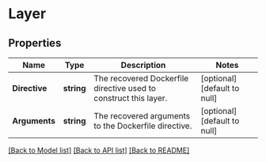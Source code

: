 # Layer

## Properties
Name | Type | Description | Notes
------------ | ------------- | ------------- | -------------
**Directive** | **string** | The recovered Dockerfile directive used to construct this layer. | [optional] [default to null]
**Arguments** | **string** | The recovered arguments to the Dockerfile directive. | [optional] [default to null]

[[Back to Model list]](../README.md#documentation-for-models) [[Back to API list]](../README.md#documentation-for-api-endpoints) [[Back to README]](../README.md)


